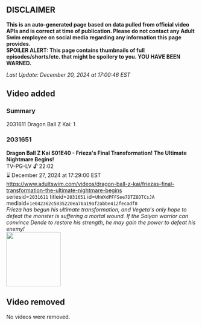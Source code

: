 ## DISCLAIMER
**This is an auto-generated page based on data pulled from official video APIs and is correct at time of publication. Please do not contact any Adult Swim employee on social media regarding any information this page provides.**  
**SPOILER ALERT: This page contains thumbnails of full episodes/shorts/etc. that might be spoilery to you. YOU HAVE BEEN WARNED.**  

_Last Update: December 20, 2024 at 17:00:46 EST_
## Video added
### Summary
2031611 Dragon Ball Z Kai: 1  
### 2031651
**Dragon Ball Z Kai S01E40 - Frieza's Final Transformation! The Ultimate Nightmare Begins!**  
TV-PG-LV 🔓 22:02  
⌛ December 27, 2024 at 17:29:00 EST  
https://www.adultswim.com/videos/dragon-ball-z-kai/friezas-final-transformation-the-ultimate-nightmare-begins  
seriesid=`2031611` titleid=`2031651` id=`UhWXdPFFSee7DTZ8DTCsJA` mediaid=`1e042362c5835220ea76a19af2abbe412fecadf8`  
_Frieza has begun his ultimate transformation, and Vegeta's only hope to defeat the monster is suffering a mortal wound. If the Saiyan warrior can convince Dende to restore his strength, he may gain the power to defeat his enemy!_  
<a href="https://i.cdn.turner.com/adultswim/big/video/friezas-final-transformation-the-ultimate-nightmare-begins/dragonballzkai_cc_040_pt1.jpg"><img src="https://i.cdn.turner.com/adultswim/big/video/friezas-final-transformation-the-ultimate-nightmare-begins/dragonballzkai_cc_040_pt1.jpg" height="144px" /></a>
## Video removed
No videos were removed.  
